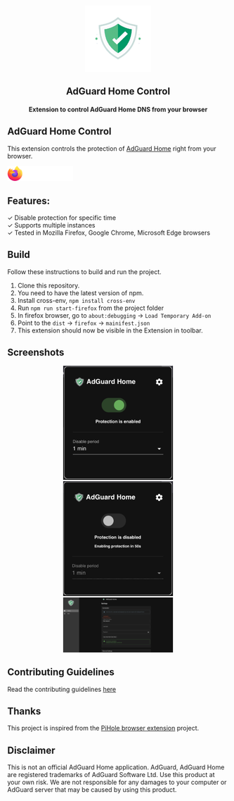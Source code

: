 <p align="center"><img src="icon/icon_raw.png" width="150"/></p>
<h2 align="center"><b>AdGuard Home Control</b></h2>
<h4 align="center">Extension to control AdGuard Home DNS from your browser</h4>

## AdGuard Home Control
This extension controls the protection of [AdGuard Home](https://github.com/AdguardTeam/AdGuardHome) right from your browser.

<img color="purple" src="docs/assets/firefox-ext.svg" width="150"/>

## Features:
✓ Disable protection for specific time  
✓ Supports multiple instances  
✓ Tested in Mozilla Firefox, Google Chrome, Microsoft Edge browsers

## Build
Follow these instructions to build and run the project.

1. Clone this repository.
1. You need to have the latest version of npm.
1. Install cross-env, `npm install cross-env`
1. Run `npm run start-firefox` from the project folder
1. In firefox browser, go to `about:debugging` -> `Load Temporary Add-on`
1. Point to the `dist` -> `firefox` -> `mainifest.json`
1. This extension should now be visible in the  Extension in toolbar.

## Screenshots
<div style="text-align:center">
   <img src="docs/screenshots/firefox/screenshot1.png" width="250" hspace="20"/>
   <img src="docs/screenshots/firefox/screenshot2.png" width="250" hspace="20"/>
   <img src="docs/screenshots/firefox/screenshot3.png" width="250" hspace="20"/>
</div>

## Contributing Guidelines
Read the contributing guidelines [here](CONTRIBUTING.md)

## Thanks
This project is inspired from the [PiHole browser extension](https://github.com/badsgahhl/pihole-browser-extension) project. 

## Disclaimer
This is not an official AdGuard Home application. AdGuard, AdGuard Home are registered trademarks of AdGuard Software Ltd. Use this product at your own risk. We are not responsible for any damages to your computer or AdGuard server that may be caused by using this product.